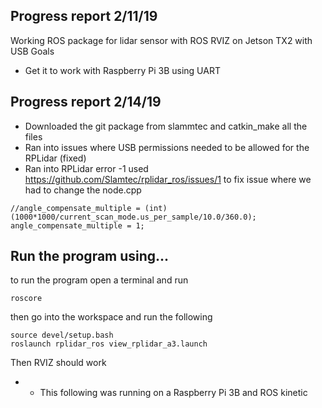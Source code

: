 ## Progress report 2/11/19
Working ROS package for lidar sensor with ROS RVIZ on Jetson TX2 with USB
Goals
- Get it to work with Raspberry Pi 3B using UART
## Progress report 2/14/19
- Downloaded the git package from slammtec and catkin_make all the files
- Ran into issues where USB permissions needed to be allowed for the RPLidar (fixed)
- Ran into RPLidar error -1 used https://github.com/Slamtec/rplidar_ros/issues/1 to fix issue where we had to change the node.cpp 
```
//angle_compensate_multiple = (int)(1000*1000/current_scan_mode.us_per_sample/10.0/360.0);
angle_compensate_multiple = 1;
```
## Run the program using...

to run the program open a terminal and run
```
roscore
```
then go into the workspace and run the following
```
source devel/setup.bash
roslaunch rplidar_ros view_rplidar_a3.launch
```
Then RVIZ should work
- * This following was running on a Raspberry Pi 3B and ROS kinetic 
